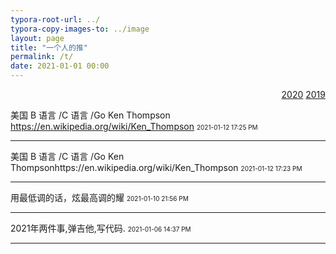 ```yaml
---
typora-root-url: ../
typora-copy-images-to: ../image
layout: page 
title: "一个人的推"
permalink: /t/
date: 2021-01-01 00:00
---
```

<p align="right"><a href="/t/2020">2020</a>  <a href="/t/2019">2019</a></p>



美国 B 语言 /C 语言 /Go Ken Thompson https://en.wikipedia.org/wiki/Ken_Thompson
<font size="1">2021-01-12 17:25 PM</font>
<hr>

美国 B 语言 /C 语言 /Go Ken Thompsonhttps://en.wikipedia.org/wiki/Ken_Thompson
<font size="1">2021-01-12 17:23 PM</font>
<hr>

用最低调的话，炫最高调的耀
<font size="1">2021-01-10 21:56 PM</font>
<hr>

2021年两件事,弹吉他,写代码.
<font size="1">2021-01-06 14:37 PM</font>
<hr>

